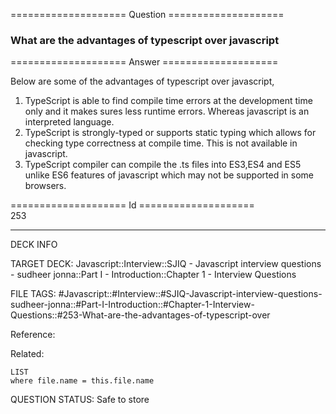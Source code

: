 ==================== Question ====================  

### What are the advantages of typescript over javascript  

==================== Answer ====================  

Below are some of the advantages of typescript over javascript,

1. TypeScript is able to find compile time errors at the development time only
   and it makes sures less runtime errors. Whereas javascript is an interpreted
   language.
2. TypeScript is strongly-typed or supports static typing which allows for
   checking type correctness at compile time. This is not available in
   javascript.
3. TypeScript compiler can compile the .ts files into ES3,ES4 and ES5 unlike ES6
   features of javascript which may not be supported in some browsers.

==================== Id ====================  
253

---

DECK INFO

TARGET DECK: Javascript::Interview::SJIQ - Javascript interview questions - sudheer jonna::Part I - Introduction::Chapter 1 - Interview Questions

FILE TAGS: #Javascript::#Interview::#SJIQ-Javascript-interview-questions-sudheer-jonna::#Part-I-Introduction::#Chapter-1-Interview-Questions::#253-What-are-the-advantages-of-typescript-over

Reference:

Related:

```dataview
LIST
where file.name = this.file.name
```

QUESTION STATUS: Safe to store
